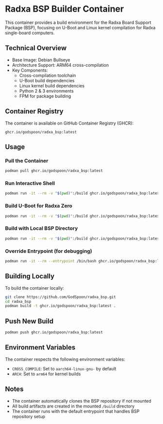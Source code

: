 # Radxa BSP Builder Container

This container provides a build environment for the Radxa Board Support Package (BSP), focusing on U-Boot and Linux kernel compilation for Radxa single-board computers.

## Technical Overview

- Base Image: Debian Bullseye
- Architecture Support: ARM64 cross-compilation
- Key Components:
  - Cross-compilation toolchain
  - U-Boot build dependencies
  - Linux kernel build dependencies
  - Python 2 & 3 environments
  - FPM for package building

## Container Registry

The container is available on GitHub Container Registry (GHCR):
```
ghcr.io/godspoon/radxa_bsp:latest
```

## Usage

### Pull the Container
```bash
podman pull ghcr.io/godspoon/radxa_bsp:latest
```

### Run Interactive Shell
```bash
podman run -it --rm -v "$(pwd)":/build ghcr.io/godspoon/radxa_bsp:latest
```

### Build U-Boot for Radxa Zero
```bash
podman run -it --rm -v "$(pwd)":/build ghcr.io/godspoon/radxa_bsp:latest ./bsp u-boot latest radxa-zero
```

### Build with Local BSP Directory
```bash
podman run -it --rm -v "$(pwd)":/build ghcr.io/godspoon/radxa_bsp:latest
```

### Override Entrypoint (for debugging)
```bash
podman run -it --rm --entrypoint /bin/bash ghcr.io/godspoon/radxa_bsp:latest
```

## Building Locally

To build the container locally:

```bash
git clone https://github.com/GodSpoon/radxa_bsp.git
cd radxa_bsp
podman build -t ghcr.io/godspoon/radxa_bsp:latest .
```

## Push New Build
```bash
podman push ghcr.io/godspoon/radxa_bsp:latest
```

## Environment Variables

The container respects the following environment variables:
- `CROSS_COMPILE`: Set to `aarch64-linux-gnu-` by default
- `ARCH`: Set to `arm64` for kernel builds

## Notes

- The container automatically clones the BSP repository if not mounted
- All build artifacts are created in the mounted `/build` directory
- The container runs with the default entrypoint that handles BSP repository setup
